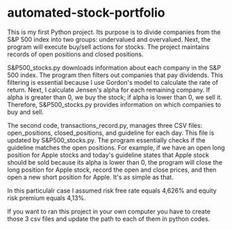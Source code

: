 # automated-stock-portfolio
This is my first Python project. Its purpose is to divide companies from the S&P 500 index into two groups: undervalued and overvalued. Next, the program will execute buy/sell actions for stocks. The project maintains records of open positions and closed positions.

S&P500_stocks.py downloads information about each company in the S&P 500 index. The program then filters out companies that pay dividends. This filtering is essential because I use Gordon's model to calculate the rate of return. Next, I calculate Jensen's alpha for each remaining company. If alpha is greater than 0, we buy the stock; if alpha is lower than 0, we sell it. Therefore, S&P500_stocks.py provides information on which companies to buy and sell.

The second code, transactions_record.py, manages three CSV files: open_positions, closed_positions, and guideline for each day. This file is updated by S&P500_stocks.py. The program essentially checks if the guideline matches the open positions. For example, if we have an open long position for Apple stocks and today's guideline states that Apple stock should be sold because its alpha is lower than 0, the program will close the long position for Apple stock, record the open and close prices, and then open a new short position for Apple. It's as simple as that.

In this particulalr case I assumed risk free rate equals 4,626% and equity risk premium equals 4,13%.

If you want to ran this project in your own computer you have to create those 3 csv files and update the path to each of them in python codes.
